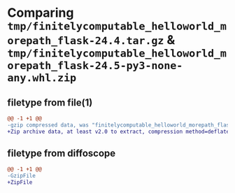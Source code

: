 # Comparing `tmp/finitelycomputable_helloworld_morepath_flask-24.4.tar.gz` & `tmp/finitelycomputable_helloworld_morepath_flask-24.5-py3-none-any.whl.zip`

## filetype from file(1)

```diff
@@ -1 +1 @@
-gzip compressed data, was "finitelycomputable_helloworld_morepath_flask-24.4.tar", last modified: Tue Apr 30 04:46:37 2024, max compression
+Zip archive data, at least v2.0 to extract, compression method=deflate
```

## filetype from diffoscope

```diff
@@ -1 +1 @@
-GzipFile
+ZipFile
```

